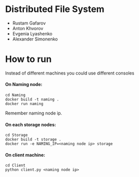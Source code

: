 # Distributed File System

* Rustam Gafarov
* Anton Khvorov
* Evgenia Lyashenko
* Alexander Simonenko

# How to run

Instead of different machines you could use different consoles
#### On Naming node:

```
cd Naming
docker build -t naming .
docker run naming
```
Remember naming node ip.

#### On each storage nodes:
```
cd Storage
docker build -t storage .
docker run -e NAMING_IP=<naming node ip> storage
```

#### On client machine:
```
cd Client
python client.py <naming node ip>
```
